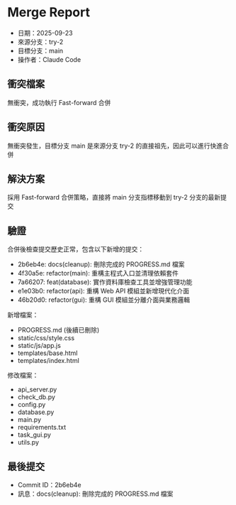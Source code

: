 # Merge Report

- 日期：2025-09-23
- 來源分支：try-2
- 目標分支：main
- 操作者：Claude Code

## 衝突檔案
無衝突，成功執行 Fast-forward 合併

## 衝突原因
無衝突發生，目標分支 main 是來源分支 try-2 的直接祖先，因此可以進行快進合併

## 解決方案
採用 Fast-forward 合併策略，直接將 main 分支指標移動到 try-2 分支的最新提交

## 驗證
合併後檢查提交歷史正常，包含以下新增的提交：
- 2b6eb4e: docs(cleanup): 刪除完成的 PROGRESS.md 檔案
- 4f30a5e: refactor(main): 重構主程式入口並清理依賴套件
- 7a66207: feat(database): 實作資料庫檢查工具並增強管理功能
- e1e03b0: refactor(api): 重構 Web API 模組並新增現代化介面
- 46b20d0: refactor(gui): 重構 GUI 模組並分離介面與業務邏輯

新增檔案：
- PROGRESS.md (後續已刪除)
- static/css/style.css
- static/js/app.js
- templates/base.html
- templates/index.html

修改檔案：
- api_server.py
- check_db.py
- config.py
- database.py
- main.py
- requirements.txt
- task_gui.py
- utils.py

## 最後提交
- Commit ID：2b6eb4e
- 訊息：docs(cleanup): 刪除完成的 PROGRESS.md 檔案